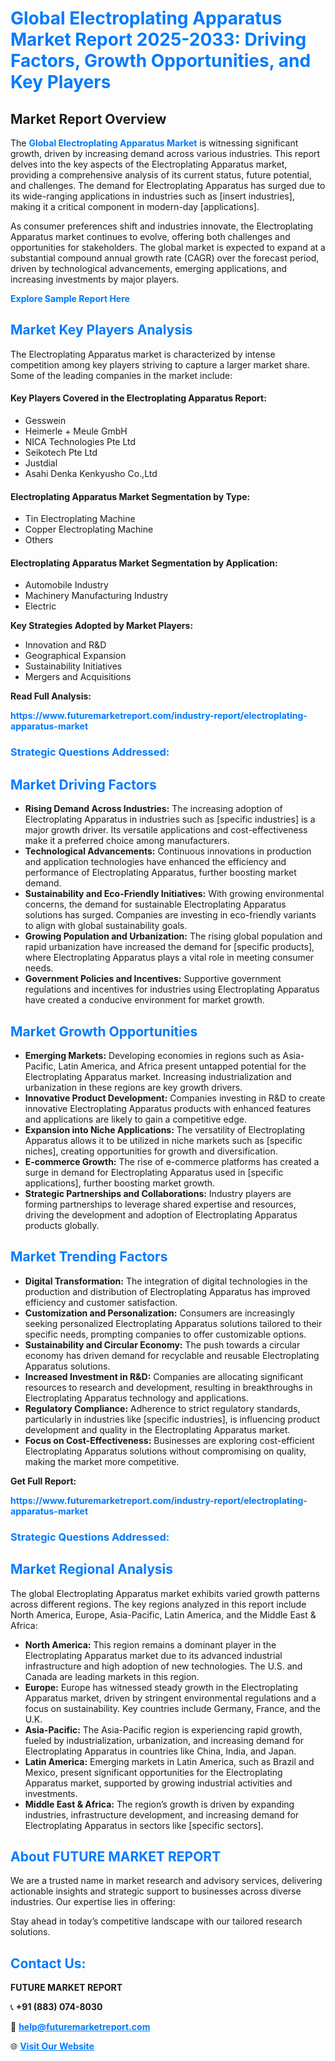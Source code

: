 <h1 style="color: #007BFF;">Global Electroplating Apparatus Market Report 2025-2033: Driving Factors, Growth Opportunities, and Key Players</h1>

<section id="overview">
<h2>Market Report Overview</h2>
<p>The <a href="https://www.futuremarketreport.com/industry-report/electroplating-apparatus-market" style="color: #007BFF; text-decoration: none;"><strong>Global Electroplating Apparatus Market</strong></a> is witnessing significant growth, driven by increasing demand across various industries. This report delves into the key aspects of the Electroplating Apparatus market, providing a comprehensive analysis of its current status, future potential, and challenges. The demand for Electroplating Apparatus has surged due to its wide-ranging applications in industries such as [insert industries], making it a critical component in modern-day [applications].</p>
<p>As consumer preferences shift and industries innovate, the Electroplating Apparatus market continues to evolve, offering both challenges and opportunities for stakeholders. The global market is expected to expand at a substantial compound annual growth rate (CAGR) over the forecast period, driven by technological advancements, emerging applications, and increasing investments by major players.</p>
</section>

<section id="overview">
<p><a href="https://www.futuremarketreport.com/request-sample/reportId=42285" style="color: #007BFF; text-decoration: none;"><strong>Explore Sample Report Here</strong></a></p>
</section>

<section id="key-players">
<h2 style="color: #007BFF;">Market Key Players Analysis</h2>
<p>The Electroplating Apparatus market is characterized by intense competition among key players striving to capture a larger market share. Some of the leading companies in the market include:</p>
<h4>Key Players Covered in the Electroplating Apparatus Report:</h4>
<ul><li>Gesswein</li><li>Heimerle + Meule GmbH</li><li>NICA Technologies Pte Ltd</li><li>Seikotech Pte Ltd</li><li>Justdial</li><li>Asahi Denka Kenkyusho Co.,Ltd</li></ul>
<h4>Electroplating Apparatus Market Segmentation by Type:</h4>
<ul><li>Tin Electroplating Machine</li><li>Copper Electroplating Machine</li><li>Others</li></ul>

<h4>Electroplating Apparatus Market Segmentation by Application:</h4>
<ul><li>Automobile Industry</li><li>Machinery Manufacturing Industry</li><li>Electric</li></ul>
<p><strong>Key Strategies Adopted by Market Players:</strong></p>
<ul>
<li>Innovation and R&D</li>
<li>Geographical Expansion</li>
<li>Sustainability Initiatives</li>
<li>Mergers and Acquisitions</li>
</ul>
</section>

<section>
<p><strong>Read Full Analysis: </strong></p><a href="https://www.futuremarketreport.com/industry-report/electroplating-apparatus-market" style="color: #007BFF; text-decoration: none;"><strong>https://www.futuremarketreport.com/industry-report/electroplating-apparatus-market</strong></a>
<h3 style="color: #007BFF;">Strategic Questions Addressed:</h3>
</section>

<section id="driving-factors">
<h2 style="color: #007BFF;">Market Driving Factors</h2>
<ul>
<li><strong>Rising Demand Across Industries:</strong> The increasing adoption of Electroplating Apparatus in industries such as [specific industries] is a major growth driver. Its versatile applications and cost-effectiveness make it a preferred choice among manufacturers.</li>
<li><strong>Technological Advancements:</strong> Continuous innovations in production and application technologies have enhanced the efficiency and performance of Electroplating Apparatus, further boosting market demand.</li>
<li><strong>Sustainability and Eco-Friendly Initiatives:</strong> With growing environmental concerns, the demand for sustainable Electroplating Apparatus solutions has surged. Companies are investing in eco-friendly variants to align with global sustainability goals.</li>
<li><strong>Growing Population and Urbanization:</strong> The rising global population and rapid urbanization have increased the demand for [specific products], where Electroplating Apparatus plays a vital role in meeting consumer needs.</li>
<li><strong>Government Policies and Incentives:</strong> Supportive government regulations and incentives for industries using Electroplating Apparatus have created a conducive environment for market growth.</li>
</ul>
</section>

<section id="growth-opportunities">
<h2 style="color: #007BFF;">Market Growth Opportunities</h2>
<ul>
<li><strong>Emerging Markets:</strong> Developing economies in regions such as Asia-Pacific, Latin America, and Africa present untapped potential for the Electroplating Apparatus market. Increasing industrialization and urbanization in these regions are key growth drivers.</li>
<li><strong>Innovative Product Development:</strong> Companies investing in R&D to create innovative Electroplating Apparatus products with enhanced features and applications are likely to gain a competitive edge.</li>
<li><strong>Expansion into Niche Applications:</strong> The versatility of Electroplating Apparatus allows it to be utilized in niche markets such as [specific niches], creating opportunities for growth and diversification.</li>
<li><strong>E-commerce Growth:</strong> The rise of e-commerce platforms has created a surge in demand for Electroplating Apparatus used in [specific applications], further boosting market growth.</li>
<li><strong>Strategic Partnerships and Collaborations:</strong> Industry players are forming partnerships to leverage shared expertise and resources, driving the development and adoption of Electroplating Apparatus products globally.</li>
</ul>
</section>

<section id="trending-factors">
<h2 style="color: #007BFF;">Market Trending Factors</h2>
<ul>
<li><strong>Digital Transformation:</strong> The integration of digital technologies in the production and distribution of Electroplating Apparatus has improved efficiency and customer satisfaction.</li>
<li><strong>Customization and Personalization:</strong> Consumers are increasingly seeking personalized Electroplating Apparatus solutions tailored to their specific needs, prompting companies to offer customizable options.</li>
<li><strong>Sustainability and Circular Economy:</strong> The push towards a circular economy has driven demand for recyclable and reusable Electroplating Apparatus solutions.</li>
<li><strong>Increased Investment in R&D:</strong> Companies are allocating significant resources to research and development, resulting in breakthroughs in Electroplating Apparatus technology and applications.</li>
<li><strong>Regulatory Compliance:</strong> Adherence to strict regulatory standards, particularly in industries like [specific industries], is influencing product development and quality in the Electroplating Apparatus market.</li>
<li><strong>Focus on Cost-Effectiveness:</strong> Businesses are exploring cost-efficient Electroplating Apparatus solutions without compromising on quality, making the market more competitive.</li>
</ul>
</section>

<section>
<p><strong>Get Full Report: </strong></p><a href="https://www.futuremarketreport.com/industry-report/electroplating-apparatus-market" style="color: #007BFF; text-decoration: none;"><strong>https://www.futuremarketreport.com/industry-report/electroplating-apparatus-market</strong></a>
<h3 style="color: #007BFF;">Strategic Questions Addressed:</h3>
</section>


<section id="regional-analysis">
<h2 style="color: #007BFF;">Market Regional Analysis</h2>
<p>The global Electroplating Apparatus market exhibits varied growth patterns across different regions. The key regions analyzed in this report include North America, Europe, Asia-Pacific, Latin America, and the Middle East & Africa:</p>
<ul>
<li><strong>North America:</strong> This region remains a dominant player in the Electroplating Apparatus market due to its advanced industrial infrastructure and high adoption of new technologies. The U.S. and Canada are leading markets in this region.</li>
<li><strong>Europe:</strong> Europe has witnessed steady growth in the Electroplating Apparatus market, driven by stringent environmental regulations and a focus on sustainability. Key countries include Germany, France, and the U.K.</li>
<li><strong>Asia-Pacific:</strong> The Asia-Pacific region is experiencing rapid growth, fueled by industrialization, urbanization, and increasing demand for Electroplating Apparatus in countries like China, India, and Japan.</li>
<li><strong>Latin America:</strong> Emerging markets in Latin America, such as Brazil and Mexico, present significant opportunities for the Electroplating Apparatus market, supported by growing industrial activities and investments.</li>
<li><strong>Middle East & Africa:</strong> The region’s growth is driven by expanding industries, infrastructure development, and increasing demand for Electroplating Apparatus in sectors like [specific sectors].</li>
</ul>
</section>

<footer>
<h2 style="color: #007BFF;">About FUTURE MARKET REPORT</h2>
<p>We are a trusted name in market research and advisory services, delivering actionable insights and strategic support to businesses across diverse industries. Our expertise lies in offering:</p>

<p>Stay ahead in today’s competitive landscape with our tailored research solutions.</p>

<h2 style="color: #007BFF;">Contact Us:</h2>
<p><strong>FUTURE MARKET REPORT</strong></p>
<p>📞 <strong>+91 (883) 074-8030</strong></p>
<p>📧 <strong><a href="mailto:help@futuremarketreport.com" style="color: #007BFF;">help@futuremarketreport.com</a></strong></p>
<p>🌐 <strong><a href="https://www.futuremarketreport.com/" style="color: #007BFF;">Visit Our Website</a></strong></p>
</footer>